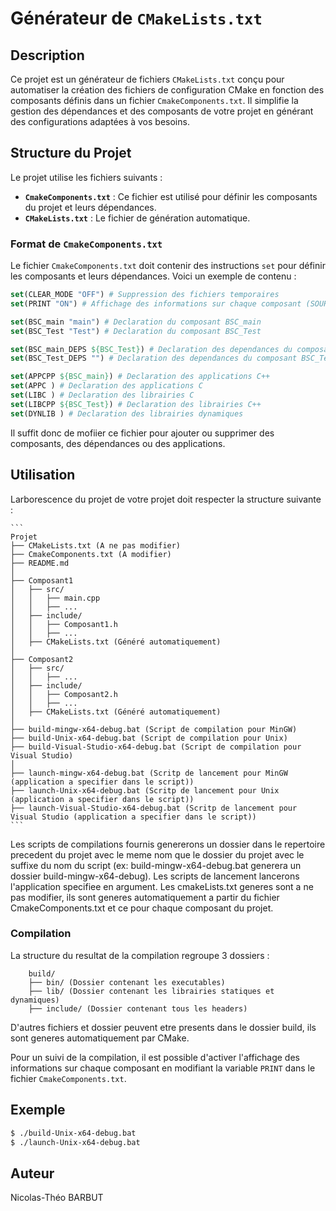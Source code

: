 # Générateur de `CMakeLists.txt`

## Description

Ce projet est un générateur de fichiers `CMakeLists.txt` conçu pour automatiser la création des fichiers de configuration CMake en fonction des composants définis dans un fichier `CmakeComponents.txt`. Il simplifie la gestion des dépendances et des composants de votre projet en générant des configurations adaptées à vos besoins.

## Structure du Projet

Le projet utilise les fichiers suivants :

- **`CmakeComponents.txt`** : Ce fichier est utilisé pour définir les composants du projet et leurs dépendances.
- **`CMakeLists.txt`** : Le fichier de génération automatique.

### Format de `CmakeComponents.txt`

Le fichier `CmakeComponents.txt` doit contenir des instructions `set` pour définir les composants et leurs dépendances. Voici un exemple de contenu :

```cmake
set(CLEAR_MODE "OFF") # Suppression des fichiers temporaires
set(PRINT "ON") # Affichage des informations sur chaque composant (SOURCES, HEADERS, DEPS)

set(BSC_main "main") # Declaration du composant BSC_main
set(BSC_Test "Test") # Declaration du composant BSC_Test

set(BSC_main_DEPS ${BSC_Test}) # Declaration des dependances du composant BSC_main
set(BSC_Test_DEPS "") # Declaration des dependances du composant BSC_Test (aucune dependance)

set(APPCPP ${BSC_main}) # Declaration des applications C++
set(APPC ) # Declaration des applications C
set(LIBC ) # Declaration des librairies C
set(LIBCPP ${BSC_Test}) # Declaration des librairies C++
set(DYNLIB ) # Declaration des librairies dynamiques
```

Il suffit donc de mofiier ce fichier pour ajouter ou supprimer des composants, des dépendances ou des applications.

## Utilisation
Larborescence du projet de votre projet doit respecter la structure suivante : 
    
    ```
    Projet
    ├── CMakeLists.txt (A ne pas modifier)
    ├── CmakeComponents.txt (A modifier)
    ├── README.md
    │
    ├── Composant1
    │   ├── src/
    │   │   ├── main.cpp
    │   │   ├── ...
    │   ├── include/
    │   │   ├── Composant1.h
    │   │   ├── ...
    │   ├── CMakeLists.txt (Généré automatiquement) 
    │
    ├── Composant2
    │   ├── src/
    │   │   ├── ...
    │   ├── include/
    │   │   ├── Composant2.h
    │   │   ├── ...
    │   ├── CMakeLists.txt (Généré automatiquement)
    │
    ├── build-mingw-x64-debug.bat (Script de compilation pour MinGW)
    ├── build-Unix-x64-debug.bat (Script de compilation pour Unix)
    ├── build-Visual-Studio-x64-debug.bat (Script de compilation pour Visual Studio)
    │
    ├── launch-mingw-x64-debug.bat (Scritp de lancement pour MinGW (application a specifier dans le script))
    ├── launch-Unix-x64-debug.bat (Scritp de lancement pour Unix (application a specifier dans le script))
    ├── launch-Visual-Studio-x64-debug.bat (Scritp de lancement pour Visual Studio (application a specifier dans le script))
    ```
Les scripts de compilations fournis genererons un dossier dans le repertoire precedent du projet avec le meme nom que le dossier du projet avec le suffixe du nom du script (ex: build-mingw-x64-debug.bat generera un dossier build-mingw-x64-debug). Les scripts de lancement lancerons l'application specifiee en argument.
Les cmakeLists.txt generes sont a ne pas modifier, ils sont generes automatiquement a partir du fichier CmakeComponents.txt et ce pour chaque composant du projet.

### Compilation
La structure du resultat de la compilation regroupe 3 dossiers :
```
    build/
    ├── bin/ (Dossier contenant les executables)
    ├── lib/ (Dossier contenant les librairies statiques et dynamiques)
    ├── include/ (Dossier contenant tous les headers)
```
D'autres fichiers et dossier peuvent etre presents dans le dossier build, ils sont generes automatiquement par CMake.

Pour un suivi de la compilation, il est possible d'activer l'affichage des informations sur chaque composant en modifiant la variable `PRINT` dans le fichier `CmakeComponents.txt`.


## Exemple
```bash
$ ./build-Unix-x64-debug.bat
$ ./launch-Unix-x64-debug.bat
```

## Auteur
Nicolas-Théo BARBUT
    